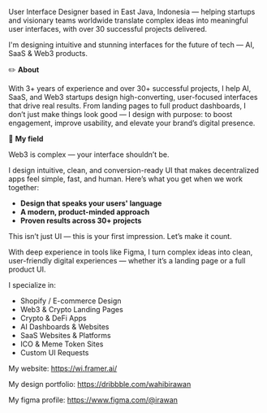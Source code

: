 User Interface Designer based in East Java, Indonesia — helping startups and visionary teams worldwide translate complex ideas into meaningful user interfaces, with over 30 successful projects delivered.

I'm designing intuitive and stunning interfaces for the future of tech — AI, SaaS & Web3 products.

✏️ **About**

With 3+ years of experience and over 30+ successful projects, I help AI, SaaS, and Web3 startups design high-converting, user-focused interfaces that drive real results. From landing pages to full product dashboards, I don’t just make things look good — I design with purpose: to boost engagement, improve usability, and elevate your brand’s digital presence.

🎯 **My field**

Web3 is complex — your interface shouldn’t be.

I design intuitive, clean, and conversion-ready UI that makes decentralized apps feel simple, fast, and human.
Here’s what you get when we work together:
- **Design that speaks your users' language**
- **A modern, product-minded approach**
- **Proven results across 30+ projects**

This isn’t just UI — this is your first impression. Let’s make it count.

With deep experience in tools like Figma, I turn complex ideas into clean, user-friendly digital experiences — whether it’s a landing page or a full product UI.

I specialize in:
- Shopify / E-commerce Design
- Web3 & Crypto Landing Pages
- Crypto & DeFi Apps
- AI Dashboards & Websites
- SaaS Websites & Platforms
- ICO & Meme Token Sites
- Custom UI Requests

My website:
https://wi.framer.ai/

My design portfolio:
https://dribbble.com/wahibirawan

My figma profile:
https://www.figma.com/@irawan
